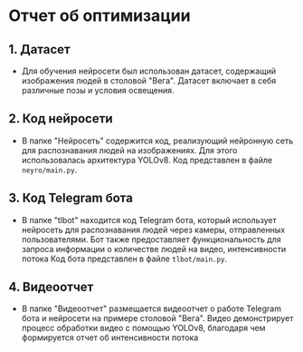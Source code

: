 # Отчет об оптимизации 

## 1. Датасет
- Для обучения нейросети был использован датасет, содержащий изображения людей в столовой "Вега". Датасет включает в себя различные позы и условия освещения.

## 2. Код нейросети
- В папке "Нейросеть" содержится код, реализующий нейронную сеть для распознавания людей на изображениях. Для этого использовалась архитектура YOLOv8. Код представлен в файле `neyro/main.py`.

## 3. Код Telegram бота
- В папке "tlbot" находится код Telegram бота, который использует нейросеть для распознавания людей через камеры, отправленных пользователями. Бот также предоставляет функциональность для запроса информации о количестве людей на видео, интенсивности потока Код бота представлен в файле `tlbot/main.py`.

## 4. Видеоотчет
- В папке "Видеоотчет" размещается видеоотчет о работе Telegram бота и нейросети на примере столовой "Вега". Видео демонстрирует процесс обработки видео с помощью YOLOv8, благодаря чем формируется отчет об интенсивности потока


